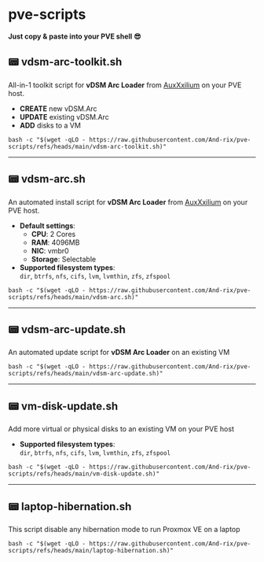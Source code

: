 # pve-scripts 

**Just copy & paste into your PVE shell 😎**

## 📟 **vdsm-arc-toolkit.sh**

All-in-1 toolkit script for **vDSM Arc Loader** from [AuxXxilium](https://github.com/AuxXxilium) on your PVE host.

- **CREATE** new vDSM.Arc
- **UPDATE** existing vDSM.Arc
- **ADD** disks to a VM

```shell
bash -c "$(wget -qLO - https://raw.githubusercontent.com/And-rix/pve-scripts/refs/heads/main/vdsm-arc-toolkit.sh)"
```

---

## 📟 **vdsm-arc.sh**

An automated install script for **vDSM Arc Loader** from [AuxXxilium](https://github.com/AuxXxilium) on your PVE host.

- **Default settings**:  
  - **CPU**: 2 Cores  
  - **RAM**: 4096MB  
  - **NIC**: vmbr0  
  - **Storage**: Selectable
- **Supported filesystem types**:  
  `dir`, `btrfs`, `nfs`, `cifs`, `lvm`, `lvmthin`, `zfs`, `zfspool`   
  
```shell
bash -c "$(wget -qLO - https://raw.githubusercontent.com/And-rix/pve-scripts/refs/heads/main/vdsm-arc.sh)"
```

---

## 📟 **vdsm-arc-update.sh**

An automated update script for **vDSM Arc Loader** on an existing VM 
  
```shell
bash -c "$(wget -qLO - https://raw.githubusercontent.com/And-rix/pve-scripts/refs/heads/main/vdsm-arc-update.sh)"
```

---

## 📟 vm-disk-update.sh

Add more virtual or physical disks to an existing VM on your PVE host   

- **Supported filesystem types**:  
  `dir`, `btrfs`, `nfs`, `cifs`, `lvm`, `lvmthin`, `zfs`, `zfspool`   
  
```shell
bash -c "$(wget -qLO - https://raw.githubusercontent.com/And-rix/pve-scripts/refs/heads/main/vm-disk-update.sh)"
```

---

## 📟 laptop-hibernation.sh

This script disable any hibernation mode to run Proxmox VE on a laptop   
  
```shell
bash -c "$(wget -qLO - https://raw.githubusercontent.com/And-rix/pve-scripts/refs/heads/main/laptop-hibernation.sh)"
```
